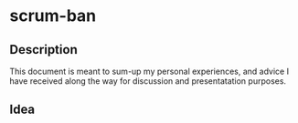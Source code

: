 # scrum-ban

## Description
This document is meant to sum-up my personal experiences, and advice I have received along the way for discussion and presentatation purposes.

## Idea
